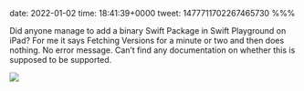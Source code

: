 date: 2022-01-02
time: 18:41:39+0000
tweet: 1477711702267465730
%%%

Did anyone manage to add a binary Swift Package in Swift Playground on iPad? For me it says Fetching Versions for a minute or two and then does nothing. No error message. Can’t find any documentation on whether this is supposed to be supported.

![](FIHi9ITXMAkYok8.jpg)
